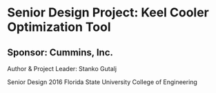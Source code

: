 # Senior Design Project: Keel Cooler Optimization Tool
## Sponsor: Cummins, Inc.

Author & Project Leader: Stanko Gutalj

Senior Design 2016
Florida State University
College of Engineering 

